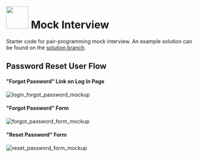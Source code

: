 # <img src="https://cloud.githubusercontent.com/assets/7833470/10899314/63829980-8188-11e5-8cdd-4ded5bcb6e36.png" height="60"> Mock Interview

Starter code for pair-programming mock interview. An example solution can be found on the [solution branch](https://github.com/sf-wdi-24/mock_interview/tree/solution).

## Password Reset User Flow

#### "Forgot Password" Link on Log In Page

![login_forgot_password_mockup](https://cloud.githubusercontent.com/assets/7833470/12732445/7671c4d6-c8ea-11e5-9c43-74ca74dd740a.png)

#### "Forgot Password" Form

![forgot_password_form_mockup](https://cloud.githubusercontent.com/assets/7833470/12732446/767437e8-c8ea-11e5-9f84-a82e09070464.png)

#### "Reset Password" Form

![reset_password_form_mockup](https://cloud.githubusercontent.com/assets/7833470/12732447/768391ca-c8ea-11e5-893c-9bb1dbfd5648.png)